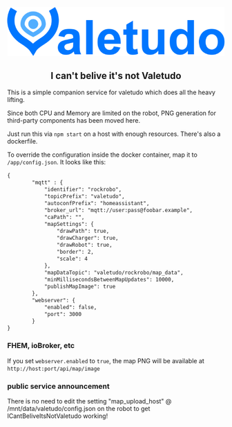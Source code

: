 <div align="center">
    <a href="https://github.com/Hypfer/Valetudo"><img src="https://github.com/Hypfer/Valetudo/blob/master/assets/logo/valetudo_logo_with_name.svg" width="800" alt="valetudo"></a>
    <p align="center"><h2>I can't belive it's not Valetudo</h2></p>
</div>
This is a simple companion service for valetudo which does all the heavy lifting.

Since both CPU and Memory are limited on the robot, PNG generation for third-party components has been moved here.

Just run this via `npm start` on a host with enough resources. There's also a dockerfile.

To override the configuration inside the docker container, map it to `/app/config.json`. It looks like this:

```
{
        "mqtt" : {
            "identifier": "rockrobo",
            "topicPrefix": "valetudo",
            "autoconfPrefix": "homeassistant",
            "broker_url": "mqtt://user:pass@foobar.example",
            "caPath": "",
            "mapSettings": {
                "drawPath": true,
                "drawCharger": true,
                "drawRobot": true,
                "border": 2,
                "scale": 4
            },
            "mapDataTopic": "valetudo/rockrobo/map_data",
            "minMillisecondsBetweenMapUpdates": 10000,
            "publishMapImage": true
        },
        "webserver": {
            "enabled": false,
            "port": 3000
        }
}
```

### FHEM, ioBroker, etc
If you set `webserver.enabled` to `true`, the map PNG will be available at `http://host:port/api/map/image`

### public service announcement
There is no need to edit the setting "map_upload_host" @ /mnt/data/valetudo/config.json on the robot to get ICantBeliveItsNotValetudo working!
